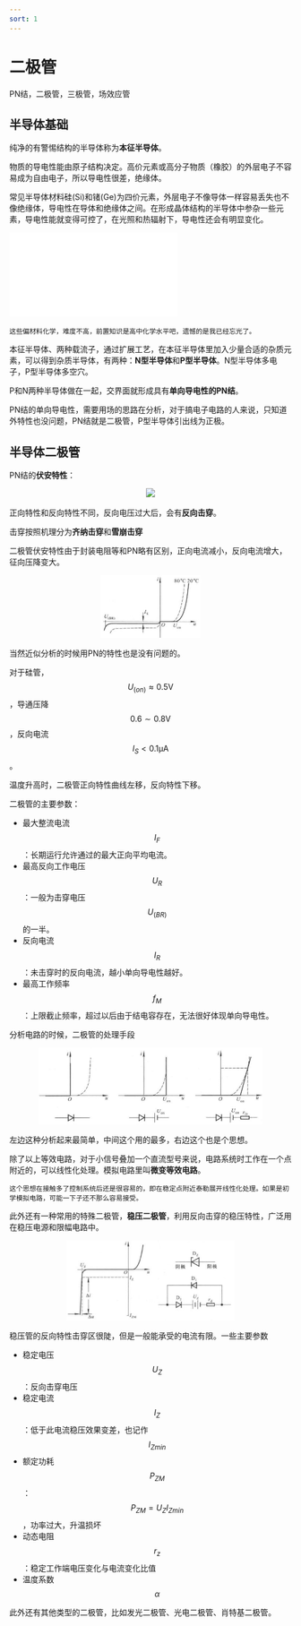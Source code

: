 ```yaml
---
sort: 1
---
```

# 二极管

PN结，二极管，三极管，场效应管


## 半导体基础

纯净的有警惕结构的半导体称为**本征半导体**。

物质的导电性能由原子结构决定。高价元素或高分子物质（橡胶）的外层电子不容易成为自由电子，所以导电性很差，绝缘体。

常见半导体材料硅(Si)和锗(Ge)为四价元素，外层电子不像导体一样容易丢失也不像绝缘体，导电性在导体和绝缘体之间。在形成晶体结构的半导体中参杂一些元素，导电性能就变得可控了，在光照和热辐射下，导电性还会有明显变化。

<iframe src="//player.bilibili.com/player.html?aid=244229540&bvid=BV1Gv411i753&cid=222668535&page=1" scrolling="no" border="0" frameborder="no" framespacing="0" allowfullscreen="true"> </iframe>

```note
这些偏材料化学，难度不高，前置知识是高中化学水平吧，遗憾的是我已经忘光了。
```

本征半导体、两种载流子，通过扩展工艺，在本征半导体里加入少量合适的杂质元素，可以得到杂质半导体，有两种：**N型半导体**和**P型半导体**。N型半导体多电子，P型半导体多空穴。

P和N两种半导体做在一起，交界面就形成具有**单向导电性的PN结**。

PN结的单向导电性，需要用场的思路在分析，对于搞电子电路的人来说，只知道外特性也没问题，PN结就是二极管，P型半导体引出线为正极。

## 半导体二极管

PN结的**伏安特性**：

<center>
    <img src="./images/PN结.jpg" width=180 />
</center>

正向特性和反向特性不同，反向电压过大后，会有**反向击穿**。

击穿按照机理分为**齐纳击穿**和**雪崩击穿**

二极管伏安特性由于封装电阻等和PN略有区别，正向电流减小，反向电流增大，征向压降变大。

<center>
    <img src="./images/二极管伏安特性.jpg" width=180 />
</center>

当然近似分析的时候用PN的特性也是没有问题的。

对于硅管，$$ U_{(on)} \approx 0.5 \mathrm{V} $$，导通压降$$ 0.6 \sim 0.8 \mathrm{V} $$，反向电流$$ I_S <0.1 \mathrm{\mu A} $$。

温度升高时，二极管正向特性曲线左移，反向特性下移。


二极管的主要参数：
- 最大整流电流$$ I_F $$：长期运行允许通过的最大正向平均电流。
- 最高反向工作电压$$ U_R $$：一般为击穿电压$$ U_{(BR)} $$的一半。
- 反向电流$$ I_R $$：未击穿时的反向电流，越小单向导电性越好。
- 最高工作频率$$ f_M $$：上限截止频率，超过以后由于结电容存在，无法很好体现单向导电性。


分析电路的时候，二极管的处理手段

<center>
    <img src="./images/二极管等效电路.jpg" width=400 />
</center>

左边这种分析起来最简单，中间这个用的最多，右边这个也是个思想。

除了以上等效电路，对于小信号叠加一个直流型号来说，电路系统时工作在一个点附近的，可以线性化处理。模拟电路里叫**微变等效电路**。

```note
这个思想在接触多了控制系统后还是很容易的，即在稳定点附近泰勒展开线性化处理。如果是初学模拟电路，可能一下子还不那么容易接受。
```


此外还有一种常用的特殊二极管，**稳压二极管**，利用反向击穿的稳压特性，广泛用在稳压电源和限幅电路中。

<center>
    <img src="./images/稳压管特性.jpg" width=300 />
</center>

稳压管的反向特性击穿区很陡，但是一般能承受的电流有限。一些主要参数
- 稳定电压$$ U_Z $$：反向击穿电压
- 稳定电流$$ I_Z $$：低于此电流稳压效果变差，也记作$$ I_{Zmin} $$
- 额定功耗$$ P_{ZM} $$：$$ P_{ZM} = U_Z I_{Zmin} $$，功率过大，升温损坏
- 动态电阻$$ r_z $$：稳定工作端电压变化与电流变化比值
- 温度系数$$ \alpha $$


此外还有其他类型的二极管，比如发光二极管、光电二极管、肖特基二极管。



